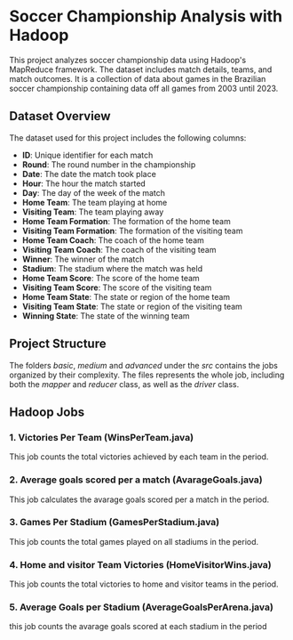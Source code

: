 # Soccer Championship Analysis with Hadoop

This project analyzes soccer championship data using Hadoop's MapReduce framework. The dataset includes match details, teams, and match outcomes. It is a collection of data about games in the Brazilian soccer championship containing data off all games from 2003 until 2023.

## Dataset Overview

The dataset used for this project includes the following columns:

- **ID**: Unique identifier for each match
- **Round**: The round number in the championship
- **Date**: The date the match took place
- **Hour**: The hour the match started
- **Day**: The day of the week of the match
- **Home Team**: The team playing at home
- **Visiting Team**: The team playing away
- **Home Team Formation**: The formation of the home team
- **Visiting Team Formation**: The formation of the visiting team
- **Home Team Coach**: The coach of the home team
- **Visiting Team Coach**: The coach of the visiting team
- **Winner**: The winner of the match
- **Stadium**: The stadium where the match was held
- **Home Team Score**: The score of the home team
- **Visiting Team Score**: The score of the visiting team
- **Home Team State**: The state or region of the home team
- **Visiting Team State**: The state or region of the visiting team
- **Winning State**: The state of the winning team

## Project Structure

The folders _basic_, _medium_ and _advanced_ under the _src_ contains the jobs organized by their complexity. The files represents the whole job, including both the _mapper_ and _reducer_ class, as well as the _driver_ class.

## Hadoop Jobs

### 1. Victories Per Team (WinsPerTeam.java)

This job counts the total victories achieved by each team in the period.

### 2. Average goals scored per a match (AvarageGoals.java)

This job calculates the avarage goals scored per a match in the period.

### 3. Games Per Stadium (GamesPerStadium.java)

This job counts the total games played on all stadiums in the period.

### 4. Home and visitor Team Victories (HomeVisitorWins.java)

This job counts the total victories to home and visitor teams in the period.

### 5. Average Goals per Stadium (AverageGoalsPerArena.java)

this job counts the avarage goals scored at each stadium in the period
